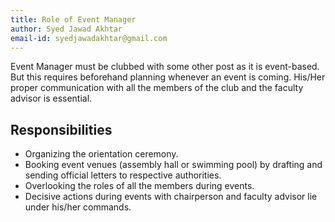 ```yaml
---
title: Role of Event Manager
author: Syed Jawad Akhtar
email-id: syedjawadakhtar@gmail.com
---
```


Event Manager must be clubbed with some other post as it is event-based. But this requires beforehand planning whenever an event is coming. His/Her proper communication with all the members of the club and the faculty advisor is essential.

## Responsibilities

- Organizing the orientation ceremony.
- Booking event venues (assembly hall or swimming pool) by drafting and sending official letters to respective authorities.
- Overlooking the roles of all the members during events.
- Decisive actions during events with chairperson and faculty advisor lie under his/her commands.
